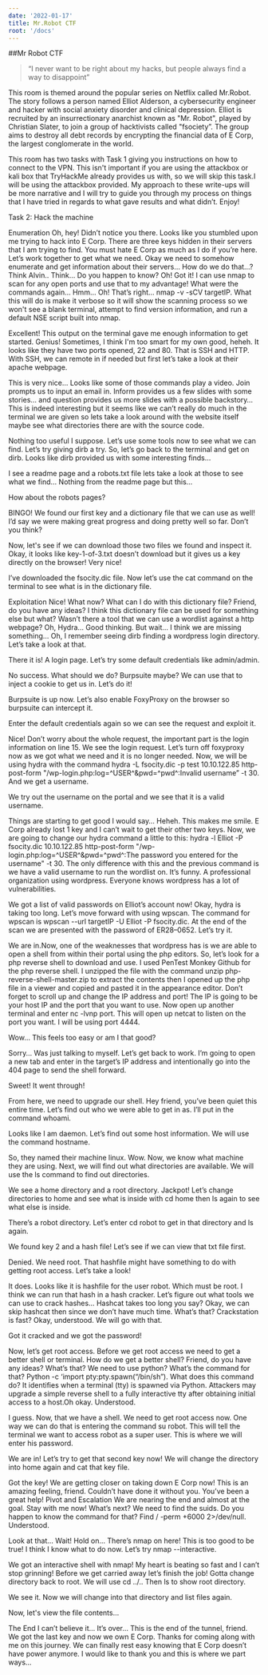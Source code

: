 ```yaml
---
date: '2022-01-17'
title: Mr.Robot CTF
root: '/docs'
---
```


##Mr Robot CTF

>“I never want to be right about my hacks, but people always find a way to disappoint”

This room is themed around the popular series on Netflix called Mr.Robot. The story follows a person named Elliot Alderson, a cybersecurity engineer and hacker with social anxiety disorder and clinical depression. Elliot is recruited by an insurrectionary anarchist known as "Mr. Robot", played by Christian Slater, to join a group of hacktivists called "fsociety”. The group aims to destroy all debt records by encrypting the financial data of E Corp, the largest conglomerate in the world.

This room has two tasks with Task 1 giving you instructions on how to connect to the VPN. This isn't important if you are using the attackbox or kali box that TryHackMe already provides us with, so we will skip this task.I will be using the attackbox provided. My approach to these write-ups will be more narrative and I will try to guide you through my process on things that I have tried in regards to what gave results and what didn’t. Enjoy!

Task 2: Hack the machine



Enumeration
Oh, hey! Didn’t notice you there. Looks like you stumbled upon me trying to hack into E Corp. There are three keys hidden in their servers that I am trying to find. You must hate E Corp as much as I do if you’re here. Let’s work together to get what we need. Okay we need to somehow enumerate and get information about their servers… How do we do that…? Think Alvin.. Think… Do you happen to know? Oh! Got it! I can use nmap to scan for any open ports and use that to my advantage! What were the commands again… Hmm… Oh! That’s right… nmap -v -sCV targetIP. What this will do is make it verbose so it will show the scanning process so we won't see a blank terminal, attempt to find version information, and run a default NSE script built into nmap. 

Excellent! This output on the terminal gave me enough information to get started. Genius! Sometimes, I think I'm too smart for my own good, heheh. It looks like they have two ports opened, 22 and 80. That is SSH and HTTP. With SSH, we can remote in if needed but first let’s take a look at their apache webpage.


This is very nice… Looks like some of those commands play a video. Join prompts us to input an email in. Inform provides us a few slides with some stories… and question provides us more slides with a possible backstory… This is indeed interesting but it seems like we can’t really do much in the terminal we are given so lets take a look around with the website itself maybe see what directories there are with the source code.


Nothing too useful I suppose. Let’s use some tools now to see what we can find. Let’s try giving dirb a try. So, let’s go back to the terminal and get on dirb. Looks like dirb provided us with some interesting finds… 
 
I see a readme page and a robots.txt file lets take a look at those to see what we find… Nothing from the readme page but this…

How about the robots pages?

BINGO! We found our first key and a dictionary file that we can use as well! I’d say we were making great progress and doing pretty well so far. Don’t you think?

Now, let's see if we can download those two files we found and inspect it. Okay, it looks like key-1-of-3.txt doesn’t download but it gives us a key directly on the browser! Very nice!

I’ve downloaded the fsocity.dic file. Now let’s use the cat command on the terminal to see what is in the dictionary file.

Exploitation
Nice! What now? What can I do with this dictionary file? Friend, do you have any ideas? I think this dictionary file can be used for something else but what? Wasn’t there a tool that we can use a wordlist against a http webpage? Oh, Hydra… Good thinking. But wait… I think we are missing something… Oh, I remember seeing dirb finding a wordpress login directory. Let’s take a look at that.

There it is! A login page. Let’s try some default credentials like admin/admin.

No success. What should we do? Burpsuite maybe? We can use that to inject a cookie to get us in. Let’s do it!

Burpsuite is up now. Let’s also enable FoxyProxy on the browser so burpsuite can intercept it.

Enter the default credentials again so we can see the request and exploit it.

Nice! Don’t worry about the whole request, the important part is the login information on line 15. We see the login request. Let’s turn off foxyproxy now as we got what we need and it is no longer needed. Now, we will be using hydra with the command hydra -L fsocity.dic -p test 10.10.122.85 http-post-form "/wp-login.php:log=^USER^&pwd=^pwd^:Invalid username” -t 30. 
And we get a username.


We try out the username on the portal and we see that it is a valid username.

Things are starting to get good I would say… Heheh. This makes me smile. E Corp already lost 1 key and I can’t wait to get their other two keys. Now, we are going to change our hydra command a little to this: hydra -l Elliot -P fsocity.dic 10.10.122.85 http-post-form "/wp-login.php:log=^USER^&pwd=^pwd^:The password you entered for the username" -t 30. The only difference with this and the previous command is we have a valid username to run the wordlist on. It’s funny. A professional organization using wordpress. Everyone knows wordpress has a lot of vulnerabilities.

We got a list of valid passwords on Elliot’s account now! Okay, hydra is taking too long. Let’s move forward with using wpscan. The command for wpscan is wpscan --url targetIP -U Elliot -P fsocity.dic. At the end of the scan we are presented with the password of ER28–0652. Let’s try it.

We are in.Now, one of the weaknesses that wordpress has is we are able to open a shell from within their portal using the php editors. So, let’s look for a php reverse shell to download and use. I used PenTest Monkey Github for the php reverse shell. I unzipped the file with the command unzip php-reverse-shell-master.zip to extract the contents then I opened up the php file in a viewer and copied and pasted it in the appearance editor. Don’t forget to scroll up and change the IP address and port! The IP is going to be your host IP and the port that you want to use. Now open up another terminal and enter nc -lvnp port. This will open up netcat to listen on the port you want. I will be using port 4444.




Wow… This feels too easy or am I that good? 

Sorry… Was just talking to myself. Let’s get back to work. I’m going to open a new tab and enter in the target’s IP address and intentionally go into the 404 page to send the shell forward.

Sweet! It went through!


From here, we need to upgrade our shell. Hey friend, you’ve been quiet this entire time. Let’s find out who we were able to get in as. I’ll put in the command whoami. 

Looks like I am daemon. Let’s find out some host information. We will use the command hostname.

So, they named their machine linux. Wow. Now, we know what machine they are using. Next, we will find out what directories are available. We will use the ls command to find out directories.

We see a home directory and a root directory. Jackpot! Let’s change directories to home and see what is inside with cd home then ls again to see what else is inside.

There’s a robot directory. Let’s enter cd robot to get in that directory and ls again.

We found key 2 and a hash file! Let’s see if we can view that txt file first.

Denied. We need root. That hashfile might have something to do with getting root access. Let’s take a look!

It does. Looks like it is hashfile for the user robot. Which must be root. I think we can run that hash in a hash cracker. Let’s figure out what tools we can use to crack hashes… Hashcat takes too long you say? Okay, we can skip hashcat then since we don’t have much time. What’s that? Crackstation is fast? Okay, understood. We will go with that.

Got it cracked and we got the password!

Now, let’s get root access. Before we get root access we need to get a better shell or terminal. How do we get a better shell? Friend, do you have any ideas? What’s that? We need to use python? What’s the command for that? Python -c ‘import pty:pty.spawn(“/bin/sh”). What does this command do? It identifies when a terminal (tty) is spawned via Python. Attackers may upgrade a simple reverse shell to a fully interactive tty after obtaining initial access to a host.Oh okay. Understood.

I guess. Now, that we have a shell. We need to get root access now. One way we can do that is entering the command  su robot. This will tell the terminal we want to access robot as a super user. This is where we will enter his password.

We are in! Let’s try to get that second key now! We will change the directory into home again and cat that key file.

Got the key! We are getting closer on taking down E Corp now! This is an amazing feeling, friend. Couldn’t have done it without you. You’ve been a great help!
Pivot and Escalation
We are nearing the end and almost at the goal. Stay with me now! What’s next? We need to find the suids. Do you happen to know the command for that? Find / -perm +6000 2>/dev/null. Understood.

Look at that… Wait! Hold on… There’s nmap on here! This is too good to be true! I think I know what to do now. Let’s try nmap --interactive.

We got an interactive shell with nmap! My heart is beating so fast and I can’t stop grinning! Before we get carried away let’s finish the job! Gotta change directory back to root. We will use cd ../.. Then ls to show root directory.

We see it. Now we will change into that directory and list files again.

Now, let's view the file contents…


The End
I can’t believe it… It’s over… This is the end of the tunnel, friend. We got the last key and now we own E Corp. Thanks for coming along with me on this journey. We can finally rest easy knowing that E Corp doesn’t have power anymore. I would like to thank you and this is where we part ways…





